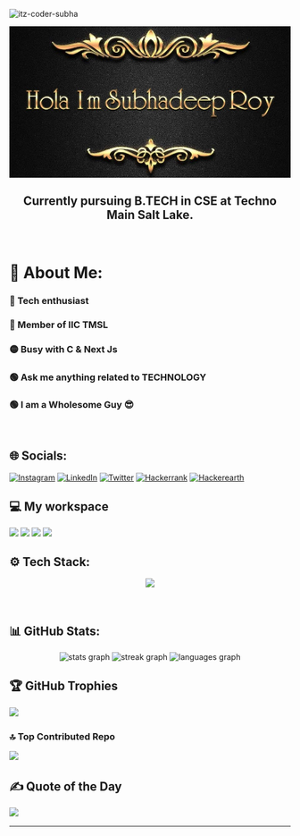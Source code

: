<p align="left"> <img src="https://komarev.com/ghpvc/?username=subhadeep3902&label=Profile%20views&color=0e75b6&style=flat" alt="itz-coder-subha" /> </p>
<img src="me.jpg" align="center"/>
<br/>
<h2 align="center">Currently pursuing B.TECH in CSE at Techno Main Salt Lake.</h2>
<br/>

# 💫 About Me:
### 🔴 Tech enthusiast<br>
### 🔴 Member of IIC TMSL <br>
### 🟡 Busy with C & Next Js<br>
### 🟢 Ask me anything related to TECHNOLOGY <br>
### 🟢 I am a Wholesome Guy 😎
<br/>

## 🌐 Socials:

[![Instagram](https://img.shields.io/badge/Instagram-%23E4405F.svg?logo=Instagram&logoColor=white)](https://instagram.com/mvp_subha) 
[![LinkedIn](https://img.shields.io/badge/LinkedIn-%230077B5.svg?logo=linkedin&logoColor=white)](https://linkedin.com/in/subhadeep3902) 
[![Twitter](https://img.shields.io/badge/Twitter-%231DA1F2.svg?logo=Twitter&logoColor=white)](https://twitter.com/@mvp_Subha) 
[![Hackerrank](https://img.shields.io/badge/Hackerrank-%231DA1F2.svg?logo=Hackerrank&logoColor=white)](https://www.hackerrank.com/subha9_5roy350)
[![Hackerearth](https://img.shields.io/badge/Hackerearth-%231DA1F2.svg?logo=Hackerearth&logoColor=white)](https://www.hackerearth.com/@subha9.5roy350) 
<br/>

## 💻 My workspace

![](https://img.shields.io/badge/Windows_11-informational?style=flat&logo=Windows11&logoColor=white&color=0078d6)
![](https://img.shields.io/badge/Intel-i3_10th_Gen-informational?style=flat&logo=intel&logoColor=white&color=0071C5)
![](https://img.shields.io/badge/RAM-8_GB-informational?style=flat&logo=data:image/png;base64,iVBORw0KGgoAAAANSUhEUgAAAA4AAAAOCAYAAAAfSC3RAAAABmJLR0QA/wD/AP+gvaeTAAAAqUlEQVQokaWSsQ3CQAxF36GIMlQMAbkFaOgoGQCJIdiKIl3YIYxAg6gjSso0n8YJLhC5E1+yLJ39zpb84V9JCpK2lqOkpUX0tW/gQlJnuZZ0tKh9begPBq2BfeJyTQjhNkxrJd0lPTWtFmBmv5TABbgmTCwBCvdwSlwVPzFbxXTLqAZ4ADsPvhLADRCBDj7nWAEHYD4B98B5PIfBWQbwoLdc5SxX/bRcrt4PhcIRoFAWyAAAAABJRU5ErkJggg==&logoColor=white&color=GREEN)
![](https://img.shields.io/badge/VS-Code-informational?style=flat&logo=vs-code&logoColor=white&color=0071C5)
<br/>

## ⚙ Tech Stack:

<p align="center">
  <a href="https://skillicons.dev">
    <img src="https://skills.thijs.gg/icons?i=c,cpp,js,html,css,py,git,mysql,react,nextjs,linux,arduino" />
  </a>
</p>
<br/>

## 📊 GitHub Stats:


<div align="center">
  <img src="https://github-readme-stats.vercel.app/api?username=subhadeep3902&hide_title=false&hide_rank=false&show_icons=true&include_all_commits=true&count_private=true&disable_animations=false&theme=jolly&locale=en&hide_border=false" height="150" alt="stats graph"  />
    <img src="https://streak-stats.demolab.com?user=subhadeep3902&locale=en&mode=daily&theme=jolly&hide_border=false&border_radius=5" height="150" alt="streak graph"  />
  <img src="https://github-readme-stats.vercel.app/api/top-langs?username=subhadeep3902&locale=en&hide_title=false&layout=compact&card_width=320&langs_count=5&theme=jolly&hide_border=false" height="150" alt="languages graph"  />
</div>


## 🏆 GitHub Trophies

![](https://github-profile-trophy.vercel.app/?username=subhadeep3902&theme=juicyfresh&no-frame=false&no-bg=false&margin-w=4)
<br/>

### 🔝 Top Contributed Repo
![](https://github-contributor-stats.vercel.app/api?username=subhadeep3902&limit=5&theme=jolly&combine_all_yearly_contributions=true)


## ✍️ Quote of the Day

![](https://quotes-github-readme.vercel.app/api?type=horizontal&theme=radical)

---
